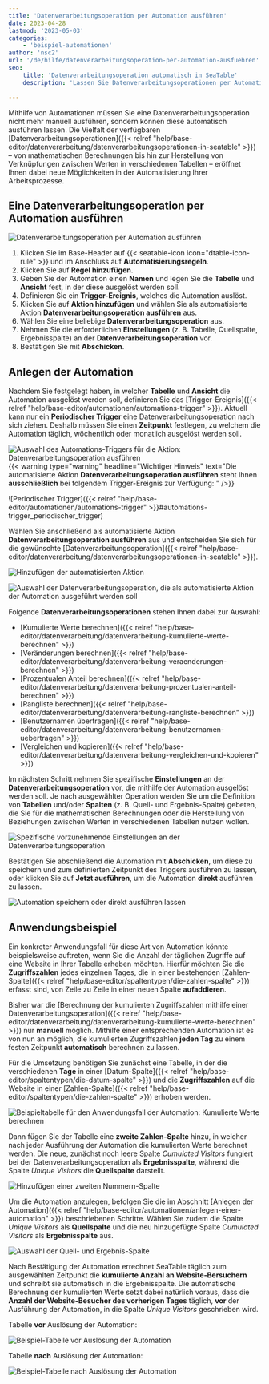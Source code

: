 ```yaml
---
title: 'Datenverarbeitungsoperation per Automation ausführen'
date: 2023-04-28
lastmod: '2023-05-03'
categories:
    - 'beispiel-automationen'
author: 'nsc2'
url: '/de/hilfe/datenverarbeitungsoperation-per-automation-ausfuehren'
seo:
    title: 'Datenverarbeitungsoperation automatisch in SeaTable'
    description: 'Lassen Sie Datenverarbeitungsoperationen per Automation ausführen und sparen Sie Zeit: Mathematische Berechnungen, Verbindungen und mehr – bequem, wiederkehrend, sicher.'

---
```


Mithilfe von Automationen müssen Sie eine Datenverarbeitungsoperation nicht mehr manuell ausführen, sondern können diese automatisch ausführen lassen. Die Vielfalt der verfügbaren [Datenverarbeitungsoperationen]({{< relref "help/base-editor/datenverarbeitung/datenverarbeitungsoperationen-in-seatable" >}}) – von mathematischen Berechnungen bis hin zur Herstellung von Verknüpfungen zwischen Werten in verschiedenen Tabellen – eröffnet Ihnen dabei neue Möglichkeiten in der Automatisierung Ihrer Arbeitsprozesse.

## Eine Datenverarbeitungsoperation per Automation ausführen

![Datenverarbeitungsoperation per Automation ausführen](images/how-to-use-automations-for-locking-rows-3.png)

1. Klicken Sie im Base-Header auf {{< seatable-icon icon="dtable-icon-rule" >}} und im Anschluss auf **Automatisierungsregeln**.
2. Klicken Sie auf **Regel hinzufügen**.
3. Geben Sie der Automation einen **Namen** und legen Sie die **Tabelle** und **Ansicht** fest, in der diese ausgelöst werden soll.
4. Definieren Sie ein **Trigger-Ereignis**, welches die Automation auslöst.
5. Klicken Sie auf **Aktion hinzufügen** und wählen Sie als automatisierte Aktion **Datenverarbeitungsoperation ausführen** aus.
6. Wählen Sie eine beliebige **Datenverarbeitungsoperation** aus.
7. Nehmen Sie die erforderlichen **Einstellungen** (z. B. Tabelle, Quellspalte, Ergebnisspalte) an der **Datenverarbeitungsoperation** vor.
8. Bestätigen Sie mit **Abschicken**.

## Anlegen der Automation

Nachdem Sie festgelegt haben, in welcher **Tabelle** und **Ansicht** die Automation ausgelöst werden soll, definieren Sie das [Trigger-Ereignis]({{< relref "help/base-editor/automationen/automations-trigger" >}}). Aktuell kann nur ein **Periodischer Trigger** eine Datenverarbeitungsoperation nach sich ziehen. Deshalb müssen Sie einen **Zeitpunkt** festlegen, zu welchem die Automation täglich, wöchentlich oder monatlich ausgelöst werden soll.

![Auswahl des Automations-Triggers für die Aktion: Datenverarbeitungsoperation ausführen](images/select-trigger-for-data-operation-per-automation.png) {{< warning type="warning" headline="Wichtiger Hinweis" text="Die automatisierte Aktion **Datenverarbeitungsoperation ausführen** steht Ihnen **ausschließlich** bei folgendem Trigger-Ereignis zur Verfügung: " />}}

![Periodischer Trigger]({{< relref "help/base-editor/automationen/automations-trigger" >}}#automations-trigger_periodischer_trigger)

Wählen Sie anschließend als automatisierte Aktion **Datenverarbeitungsoperation ausführen** aus und entscheiden Sie sich für die gewünschte [Datenverarbeitungsoperation]({{< relref "help/base-editor/datenverarbeitung/datenverarbeitungsoperationen-in-seatable" >}}).

![Hinzufügen der automatisierten Aktion](images/add-an-action.png)

![Auswahl der Datenverarbeitungsoperation, die als automatisierte Aktion der Automation ausgeführt werden soll](images/select-data-operation-for-automation.png)

Folgende **Datenverarbeitungsoperationen** stehen Ihnen dabei zur Auswahl:

- [Kumulierte Werte berechnen]({{< relref "help/base-editor/datenverarbeitung/datenverarbeitung-kumulierte-werte-berechnen" >}})
- [Veränderungen berechnen]({{< relref "help/base-editor/datenverarbeitung/datenverarbeitung-veraenderungen-berechnen" >}})
- [Prozentualen Anteil berechnen]({{< relref "help/base-editor/datenverarbeitung/datenverarbeitung-prozentualen-anteil-berechnen" >}})
- [Rangliste berechnen]({{< relref "help/base-editor/datenverarbeitung/datenverarbeitung-rangliste-berechnen" >}})
- [Benutzernamen übertragen]({{< relref "help/base-editor/datenverarbeitung/datenverarbeitung-benutzernamen-uebertragen" >}})
- [Vergleichen und kopieren]({{< relref "help/base-editor/datenverarbeitung/datenverarbeitung-vergleichen-und-kopieren" >}})

Im nächsten Schritt nehmen Sie spezifische **Einstellungen** an der **Datenverarbeitungsoperation** vor, die mithilfe der Automation ausgelöst werden soll. Je nach ausgewählter Operation werden Sie um die Definition von **Tabellen** und/oder **Spalten** (z. B. Quell- und Ergebnis-Spalte) gebeten, die Sie für die mathematischen Berechnungen oder die Herstellung von Beziehungen zwischen Werten in verschiedenen Tabellen nutzen wollen.

![Spezifische vorzunehmende Einstellungen an der Datenverarbeitungsoperation](images/specific-settings-for-data-processing-operation.png)

Bestätigen Sie abschließend die Automation mit **Abschicken**, um diese zu speichern und zum definierten Zeitpunkt des Triggers ausführen zu lassen, oder klicken Sie auf **Jetzt ausführen**, um die Automation **direkt** ausführen zu lassen.

![Automation speichern oder direkt ausführen lassen](images/cancel-run-now-or-submit-automation.png)

## Anwendungsbeispiel

Ein konkreter Anwendungsfall für diese Art von Automation könnte beispielsweise auftreten, wenn Sie die Anzahl der täglichen Zugriffe auf eine Website in Ihrer Tabelle erheben möchten. Hierfür möchten Sie die **Zugriffszahlen** jedes einzelnen Tages, die in einer bestehenden [Zahlen-Spalte]({{< relref "help/base-editor/spaltentypen/die-zahlen-spalte" >}}) erfasst sind, von Zeile zu Zeile in einer neuen Spalte **aufaddieren**.

Bisher war die [Berechnung der kumulierten Zugriffszahlen mithilfe einer Datenverarbeitungsoperation]({{< relref "help/base-editor/datenverarbeitung/datenverarbeitung-kumulierte-werte-berechnen" >}}) nur **manuell** möglich. Mithilfe einer entsprechenden Automation ist es von nun an möglich, die kumulierten Zugriffszahlen **jeden Tag** zu einem festen Zeitpunkt **automatisch** berechnen zu lassen.

Für die Umsetzung benötigen Sie zunächst eine Tabelle, in der die verschiedenen **Tage** in einer [Datum-Spalte]({{< relref "help/base-editor/spaltentypen/die-datum-spalte" >}}) und die **Zugriffszahlen** auf die Website in einer [Zahlen-Spalte]({{< relref "help/base-editor/spaltentypen/die-zahlen-spalte" >}}) erhoben werden.

![Beispieltabelle für den Anwendungsfall der Automation: Kumulierte Werte berechnen](images/Beispiel-Tabelle-automation-data-processing-kumulierte-werte-berechnen.png)

Dann fügen Sie der Tabelle eine **zweite Zahlen-Spalte** hinzu, in welcher nach jeder Ausführung der Automation die kumulierten Werte berechnet werden. Die neue, zunächst noch leere Spalte _Cumulated Visitors_ fungiert bei der Datenverarbeitungsoperation als **Ergebnisspalte**, während die Spalte _Unique Visitors_ die **Quellspalte** darstellt.

![Hinzufügen einer zweiten Nummern-Spalte](images/Beispiel-Tabelle-automation-data-processing-kumulierte-werte-berechnen-2.png)

Um die Automation anzulegen, befolgen Sie die im Abschnitt [Anlegen der Automation]({{< relref "help/base-editor/automationen/anlegen-einer-automation" >}}) beschriebenen Schritte. Wählen Sie zudem die Spalte _Unique Visitors_ als **Quellspalte** und die neu hinzugefügte Spalte _Cumulated Visitors_ als **Ergebnisspalte** aus.

![Auswahl der Quell- und Ergebnis-Spalte](images/auswahl-quell-und-ergebnisspalte-im-anwendungsfall.png)

Nach Bestätigung der Automation errechnet SeaTable täglich zum ausgewählten Zeitpunkt die **kumulierte Anzahl an Website-Bersuchern** und schreibt sie automatisch in die Ergebnisspalte. Die automatische Berechnung der kumulierten Werte setzt dabei natürlich voraus, dass die **Anzahl der Website-Besucher des vorherigen Tages** täglich, **vor** der Ausführung der Automation, in die Spalte _Unique Visitors_ geschrieben wird.

Tabelle **vor** Auslösung der Automation:

![Beispiel-Tabelle vor Auslösung der Automation](images/Beispiel-Tabelle-vor-Ausloesung-der-Auomation-Kumulierte-Werte-Berechnen.png)

Tabelle **nach** Auslösung der Automation:

![Beispiel-Tabelle nach Auslösung der Automation](images/Beispiel-Tabelle-nach-Ausloesung-der-Automation-Kumulierte-Werte-berechnen.png)
